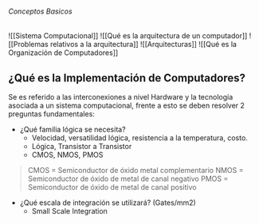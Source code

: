 ###### Conceptos Basicos
![[Sistema Computacional]]
![[Qué es la arquitectura de un computador]]
![[Problemas relativos a la arquitectura]]
![[Arquitecturas]]
![[Qué es la Organización de Computadores]]

## ¿Qué es la Implementación de Computadores?
Se es referido a las interconexiones a nivel Hardware y la tecnología asociada a un sistema computacional, frente a esto se deben resolver 2 preguntas fundamentales:

- ¿Qué familia lógica se necesita?
	- Velocidad, versatilidad lógica, resistencia a la temperatura, costo.
	- Lógica, Transistor a Transistor
	- CMOS, NMOS, PMOS

> CMOS = Semiconductor de óxido metal complementario
> NMOS = Semiconductor de óxido de metal de canal negativo
> PMOS = Semiconductor de óxido de metal de canal positivo

- ¿Qué escala de integración se utilizará? (Gates/mm2)
	- Small Scale Integration